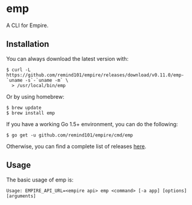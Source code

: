 # emp

A CLI for Empire.

## Installation

You can always download the latest version with:

```console
$ curl -L https://github.com/remind101/empire/releases/download/v0.11.0/emp-`uname -s`-`uname -m` \
  > /usr/local/bin/emp
```

Or by using homebrew:

```console
$ brew update
$ brew install emp
```

If you have a working Go 1.5+ environment, you can do the following:

```console
$ go get -u github.com/remind101/empire/cmd/emp
```

Otherwise, you can find a complete list of releases [here](https://github.com/remind101/empire/releases).

## Usage

The basic usage of emp is:

```
Usage: EMPIRE_API_URL=<empire api> emp <command> [-a app] [options] [arguments]
```
